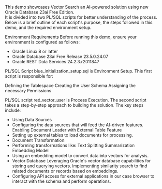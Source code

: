 This demo showcases Vector Search an AI-powered solution using new Oracle Database 23ai Free Edition.   
It is divided into two PL/SQL scripts for better understanding of the process. Below is a brief outline of each script's purpose, the steps followed in this demo, and the required environment setup.

Environment Requirements
Before running this demo, ensure your environment is configured as follows:

- Oracle Linux 8 or latter
- Oracle Database 23ai Free Release 23.5.0.24.07
- Oracle REST Data Services 24.2.3.r2011847

PL/SQL Script blue_initialization_setup.sql is Environment Setup.
This first script is responsible for:

Defining the Tablespace
Creating the User Schema
Assigning the necessary Permissions

PL/SQL script red_vector_user is Process Execution.
The second script takes a step-by-step approach to building the solution. The key steps include:

- Using Data Sources
- Configuring the data sources that will feed the AI-driven features. Enabling Document Loader with External Table Feature
- Setting up external tables to load documents for processing.
- Document Transformation
- Performing transformations like:
    Text Splitting
    Summarization
    Embedding Model
- Using an embedding model to convert data into vectors for analysis.
- Vector Database
    Leveraging Oracle's vector database capabilities for storing and querying vectors.
    Implementing similarity search to find related documents or records based on embeddings.
- Configuring API access for external applications in our case browser to interact with the schema and perform operations.